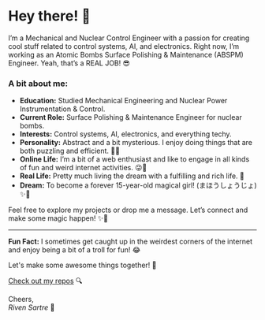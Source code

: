 # Hey there! 👋

I’m a Mechanical and Nuclear Control Engineer with a passion for creating cool stuff related to control systems, AI, and electronics. Right now, I’m working as an Atomic Bombs Surface Polishing & Maintenance (ABSPM) Engineer. Yeah, that’s a REAL JOB! 😎

### A bit about me:
- **Education:** Studied Mechanical Engineering and Nuclear Power Instrumentation & Control.
- **Current Role:** Surface Polishing & Maintenance Engineer for nuclear bombs.
- **Interests:** Control systems, AI, electronics, and everything techy.
- **Personality:** Abstract and a bit mysterious. I enjoy doing things that are both puzzling and efficient. 🤔💡
- **Online Life:** I’m a bit of a web enthusiast and like to engage in all kinds of fun and weird internet activities. 😜🎉
- **Real Life:** Pretty much living the dream with a fulfilling and rich life. 🌟
- **Dream:** To become a forever 15-year-old magical girl! (まほうしょうじょ) ✨🌈

Feel free to explore my projects or drop me a message. Let’s connect and make some magic happen! ✨🚀

---

**Fun Fact:** I sometimes get caught up in the weirdest corners of the internet and enjoy being a bit of a troll for fun! 😂

Let's make some awesome things together! 🤝

[Check out my repos](https://github.com/rivensartre) 🔍

Cheers,  
*Riven Sartre* 👑
